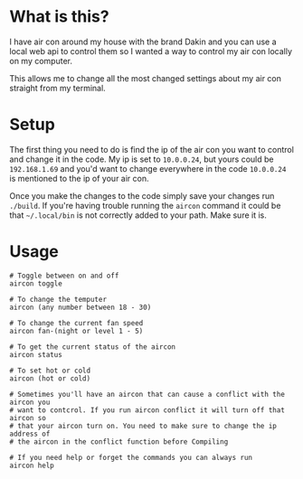 # What is this?
I have air con around my house with the brand Dakin and you can use a local web
api to control them so I wanted a way to control my air con locally on my
computer.

This allows me to change all the most changed settings about my air con
straight from my terminal.

# Setup
The first thing you need to do is find the ip of the air con you want to control
and change it in the code. My ip is set to `10.0.0.24`, but yours could be
`192.168.1.69` and you'd want to change everywhere in the code `10.0.0.24` is
mentioned to the ip of your air con.

Once you make the changes to the code simply save your changes run `./build`.
If you're having trouble running the `aircon` command it could be that
`~/.local/bin` is not correctly added to your path. Make sure it is.

# Usage
```
# Toggle between on and off
aircon toggle

# To change the temputer
aircon (any number between 18 - 30)

# To change the current fan speed
aircon fan-(night or level 1 - 5)

# To get the current status of the aircon
aircon status

# To set hot or cold
aircon (hot or cold)

# Sometimes you'll have an aircon that can cause a conflict with the aircon you
# want to contcrol. If you run aircon conflict it will turn off that aircon so
# that your aircon turn on. You need to make sure to change the ip address of
# the aircon in the conflict function before Compiling

# If you need help or forget the commands you can always run
aircon help
```
